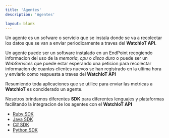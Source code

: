 ```yaml
---
title: 'Agentes'
description: 'Agentes'

layout: blank
---
```


Un agente es un sofware o servicio que se instala donde se va a recolectar los datos que se van a enviar
periodicamente a traves del **WatchIoT API**.

Un agente puede ser un software instalado en un EndPoint recogiendo informacion del uso de la *memoria*, *cpu* o *disco duro*
o puede ser un *WebServices* que puede estar esperando una peticion para recolectar informacion de cuantos clientes nuevos 
se han registrado en la ultima hora y enviarlo como respuesta a traves del **WatchIoT API**

Resumiendo toda aplicaciones que se utilice para enviar las metricas a **WatchIoT** es conciderado un agente.

Nosotros brindamos diferentes **SDK** para diferentes lenguajes y plataformas facilitando la integracion de los agentes
con el **WatchIoT API**

* [Ruby SDK](#/sdk-ruby/) 
* [Java SDK](#/sdk-java/) 
* [C# SDK](#/sdk-c-sharp/) 
* [Python SDK](#/sdk-python/) 